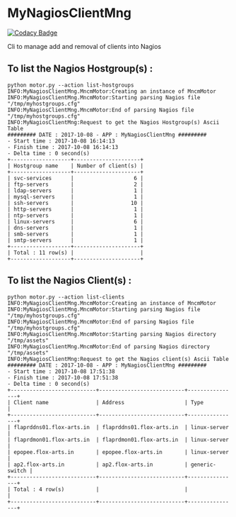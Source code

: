 # MyNagiosClientMng

[![Codacy Badge](https://api.codacy.com/project/badge/Grade/296734d54ebc4a608328c887225114f9)](https://www.codacy.com/app/fmonthel/MyNagiosClientMng?utm_source=github.com&amp;utm_medium=referral&amp;utm_content=fmonthel/MyNagiosClientMng&amp;utm_campaign=Badge_Grade)


Cli to manage add and removal of clients into Nagios

## To list the Nagios Hostgroup(s) :

    python motor.py --action list-hostgroups
    INFO:MyNagiosClientMng.MncmMotor:Creating an instance of MncmMotor
    INFO:MyNagiosClientMng.MncmMotor:Starting parsing Nagios file "/tmp/myhostgroups.cfg"
    INFO:MyNagiosClientMng.MncmMotor:End of parsing Nagios file "/tmp/myhostgroups.cfg"
    INFO:MyNagiosClientMng:Request to get the Nagios Hostgroup(s) Ascii Table
    ######### DATE : 2017-10-08 - APP : MyNagiosClientMng #########
    - Start time : 2017-10-08 16:14:13
    - Finish time : 2017-10-08 16:14:13
    - Delta time : 0 second(s)
    +-------------------+---------------------+
    | Hostgroup name    | Number of client(s) |
    +-------------------+---------------------+
    | svc-services      |                   6 |
    | ftp-servers       |                   2 |
    | ldap-servers      |                   1 |
    | mysql-servers     |                   1 |
    | ssh-servers       |                  10 |
    | http-servers      |                   1 |
    | ntp-servers       |                   1 |
    | linux-servers     |                   6 |
    | dns-servers       |                   1 |
    | smb-servers       |                   1 |
    | smtp-servers      |                   1 |
    +-------------------+---------------------+
    | Total : 11 row(s) |                     |
    +-------------------+---------------------+

## To list the Nagios Client(s) :

    python motor.py --action list-clients
    INFO:MyNagiosClientMng.MncmMotor:Creating an instance of MncmMotor
    INFO:MyNagiosClientMng.MncmMotor:Starting parsing Nagios file "/tmp/myhostgroups.cfg"
    INFO:MyNagiosClientMng.MncmMotor:End of parsing Nagios file "/tmp/myhostgroups.cfg"
    INFO:MyNagiosClientMng.MncmMotor:Starting parsing Nagios directory "/tmp/assets"
    INFO:MyNagiosClientMng.MncmMotor:End of parsing Nagios directory "/tmp/assets"
    INFO:MyNagiosClientMng:Request to get the Nagios client(s) Ascii Table
    ######### DATE : 2017-10-08 - APP : MyNagiosClientMng #########
    - Start time : 2017-10-08 17:51:38
    - Finish time : 2017-10-08 17:51:38
    - Delta time : 0 second(s)
    +---------------------------+---------------------------+----------------+
    | Client name               | Address                   | Type           |
    +---------------------------+---------------------------+----------------+
    | flaprddns01.flox-arts.in  | flaprddns01.flox-arts.in  | linux-server   |
    | flaprdmon01.flox-arts.in  | flaprdmon01.flox-arts.in  | linux-server   |
    | epopee.flox-arts.in       | epopee.flox-arts.in       | linux-server   |
    | ap2.flox-arts.in          | ap2.flox-arts.in          | generic-switch |
    +---------------------------+---------------------------+----------------+
    | Total : 4 row(s)          |                           |                |
    +---------------------------+---------------------------+----------------+